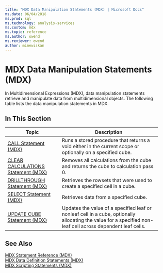 ```yaml
---
title: "MDX Data Manipulation Statements (MDX) | Microsoft Docs"
ms.date: 06/04/2018
ms.prod: sql
ms.technology: analysis-services
ms.custom: mdx
ms.topic: reference
ms.author: owend
ms.reviewer: owend
author: minewiskan
---
```

# MDX Data Manipulation Statements (MDX)


  In Multidimensional Expressions (MDX), data manipulation statements retrieve and manipulate data from multidimensional objects. The following table lists the data manipulation statements in MDX.  
  
## In This Section  
  
|Topic|Description|  
|-----------|-----------------|  
|[CALL Statement &#40;MDX&#41;](../mdx/mdx-data-manipulation-call.md)|Runs a stored procedure that returns a void either in the current scope or optionally on a specified cube.|  
|[CLEAR CALCULATIONS Statement &#40;MDX&#41;](../mdx/mdx-data-manipulation-clear-calculations.md)|Removes all calculations from the cube and returns the cube to calculation pass 0.|  
|[DRILLTHROUGH Statement &#40;MDX&#41;](../mdx/mdx-data-manipulation-drillthrough.md)|Retrieves the rowsets that were used to create a specified cell in a cube.|  
|[SELECT Statement &#40;MDX&#41;](../mdx/mdx-data-manipulation-select.md)|Retrieves data from a specified cube.|  
|[UPDATE CUBE Statement &#40;MDX&#41;](../mdx/mdx-data-manipulation-update-cube.md)|Updates the value of a specified leaf or nonleaf cell in a cube, optionally allocating the value for a specified non-leaf cell across dependent leaf cells.|  
  
## See Also  
 [MDX Statement Reference &#40;MDX&#41;](../mdx/mdx-statement-reference-mdx.md)   
 [MDX Data Definition Statements &#40;MDX&#41;](../mdx/mdx-data-definition-statements-mdx.md)   
 [MDX Scripting Statements &#40;MDX&#41;](../mdx/mdx-scripting-statements-mdx.md)  
  
  

